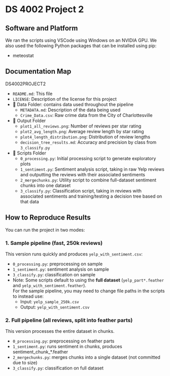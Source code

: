 # DS 4002 Project 2

## Software and Platform
We ran the scripts using VSCode using Windows on an NVIDIA GPU. We also used the following Python packages that can be installed using pip:
- meteostat

## Documentation Map
DS4002PROJECT2
- `README.md`: This file
- `LICENSE`: Description of the license for this project
- 📁 Data Folder: contains data used throughout the pipeline
  - `METADATA.md`: Description of the data being used
  - `Crime_Data.csv`: Raw crime data from the City of Charlottesville
- 📁 Output Folder
  - `plot1_all_reviews.png`: Number of reviews per star rating
  - `plot2_avg_length.png`: Average review length by star rating
  - `plot4_length_distribution.png`: Distribution of review lengths
  - `decision_tree_results.md`: Accuracy and precision by class from `3_classify.py`
- 📁 Scripts Folder
  - `0_processing.py`: Initial processing script to generate exploratory plots
  - `1_sentiment.py`: Sentiment analysis script, taking in raw Yelp reviews and outputting the reviews with their associated sentiments
  - `2_mergechunks.py`: Utility script to combine full-dataset sentiment chunks into one dataset  
  - `3_classify.py`: Classification script, taking in reviews with associated sentiments and training/testing a decision tree based on that data

## How to Reproduce Results
You can run the project in two modes:  
### 1. Sample pipeline (fast, 250k reviews)  
This version runs quickly and produces `yelp_with_sentiment.csv`:  
- `0_processing.py`: preprocessing on sample
- `1_sentiment.py`: sentiment analysis on sample
- `3_classify.py`: classification on sample
- Note: Some scripts default to using the **full dataset** (`yelp_part*.feather` and `yelp_with_sentiment.feather`).  
For the sample pipeline, you may need to change file paths in the scripts to instead use:  
  - Input: `yelp_sample_250k.csv`  
  - Output: `yelp_with_sentiment.csv`  

### 2. Full pipeline (all reviews, split into feather parts)  
This version processes the entire dataset in chunks. 
- `0_processing.py`: preprocessing on feather parts
- `1_sentiment.py`: runs sentiment in chunks, produces sentiment_chunk_*.feather
- `2_mergechunks.py`: merges chunks into a single dataset (not committed due to size)
- `3_classify.py`: classification on full dataset